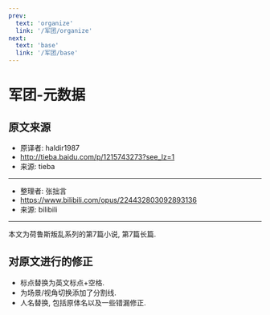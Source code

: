 ```yaml
---
prev:
  text: 'organize'
  link: '/军团/organize'
next:
  text: 'base'
  link: '/军团/base'
---
```


# 军团-元数据

## 原文来源

+ 原译者: haldir1987
+ <http://tieba.baidu.com/p/1215743273?see_lz=1>
+ 来源: tieba

--------

+ 整理者: 张拙言
+ <https://www.bilibili.com/opus/224432803092893136>
+ 来源: bilibili

--------

本文为荷鲁斯叛乱系列的第7篇小说, 第7篇长篇.

## 对原文进行的修正

+ 标点替换为英文标点+空格.
+ 为场景/视角切换添加了分割线.
+ 人名替换, 包括原体名以及一些错漏修正.
